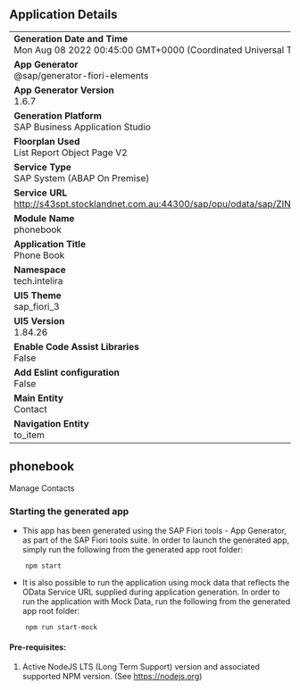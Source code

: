 ## Application Details
|               |
| ------------- |
|**Generation Date and Time**<br>Mon Aug 08 2022 00:45:00 GMT+0000 (Coordinated Universal Time)|
|**App Generator**<br>@sap/generator-fiori-elements|
|**App Generator Version**<br>1.6.7|
|**Generation Platform**<br>SAP Business Application Studio|
|**Floorplan Used**<br>List Report Object Page V2|
|**Service Type**<br>SAP System (ABAP On Premise)|
|**Service URL**<br>http://s43spt.stocklandnet.com.au:44300/sap/opu/odata/sap/ZINTLRA_UI_PB_HEAD_O2
|**Module Name**<br>phonebook|
|**Application Title**<br>Phone Book|
|**Namespace**<br>tech.intelira|
|**UI5 Theme**<br>sap_fiori_3|
|**UI5 Version**<br>1.84.26|
|**Enable Code Assist Libraries**<br>False|
|**Add Eslint configuration**<br>False|
|**Main Entity**<br>Contact|
|**Navigation Entity**<br>to_item|

## phonebook

Manage Contacts

### Starting the generated app

-   This app has been generated using the SAP Fiori tools - App Generator, as part of the SAP Fiori tools suite.  In order to launch the generated app, simply run the following from the generated app root folder:

```
    npm start
```

- It is also possible to run the application using mock data that reflects the OData Service URL supplied during application generation.  In order to run the application with Mock Data, run the following from the generated app root folder:

```
    npm run start-mock
```

#### Pre-requisites:

1. Active NodeJS LTS (Long Term Support) version and associated supported NPM version.  (See https://nodejs.org)


